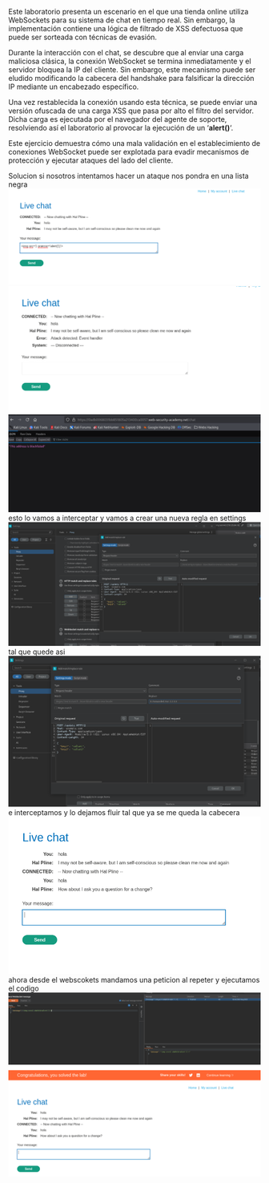 Este laboratorio presenta un escenario en el que una tienda online utiliza WebSockets para su sistema de chat en tiempo real. Sin embargo, la implementación contiene una lógica de filtrado de XSS defectuosa que puede ser sorteada con técnicas de evasión.

Durante la interacción con el chat, se descubre que al enviar una carga maliciosa clásica, la conexión WebSocket se termina inmediatamente y el servidor bloquea la IP del cliente. Sin embargo, este mecanismo puede ser eludido modificando la cabecera del handshake para falsificar la dirección IP mediante un encabezado específico.

Una vez restablecida la conexión usando esta técnica, se puede enviar una versión ofuscada de una carga XSS que pasa por alto el filtro del servidor. Dicha carga es ejecutada por el navegador del agente de soporte, resolviendo así el laboratorio al provocar la ejecución de un ‘**alert()**‘.

Este ejercicio demuestra cómo una mala validación en el establecimiento de conexiones WebSocket puede ser explotada para evadir mecanismos de protección y ejecutar ataques del lado del cliente.

Solucion
si nosotros intentamos hacer un ataque nos pondra en una lista negra
![Pasted_image_20250821003111.png](Imagenes/Pasted_image_20250821003111.png)
![Pasted_image_20250821003129.png](Imagenes/Pasted_image_20250821003129.png)
![Pasted_image_20250821003159.png](Imagenes/Pasted_image_20250821003159.png)
esto lo vamos a interceptar
y vamos a crear una nueva regla en settings
![Pasted_image_20250821003808.png](Imagenes/Pasted_image_20250821003808.png)
tal que quede asi
![Pasted_image_20250821003915.png](Imagenes/Pasted_image_20250821003915.png)
e interceptamos y lo dejamos fluir tal que ya se me queda la cabecera
![Pasted_image_20250821004035.png](Imagenes/Pasted_image_20250821004035.png)
ahora desde el webscokets mandamos una peticion al repeter y ejecutamos el codigo
![Pasted_image_20250821004344.png](Imagenes/Pasted_image_20250821004344.png)
![Pasted_image_20250821004359.png](Imagenes/Pasted_image_20250821004359.png)

